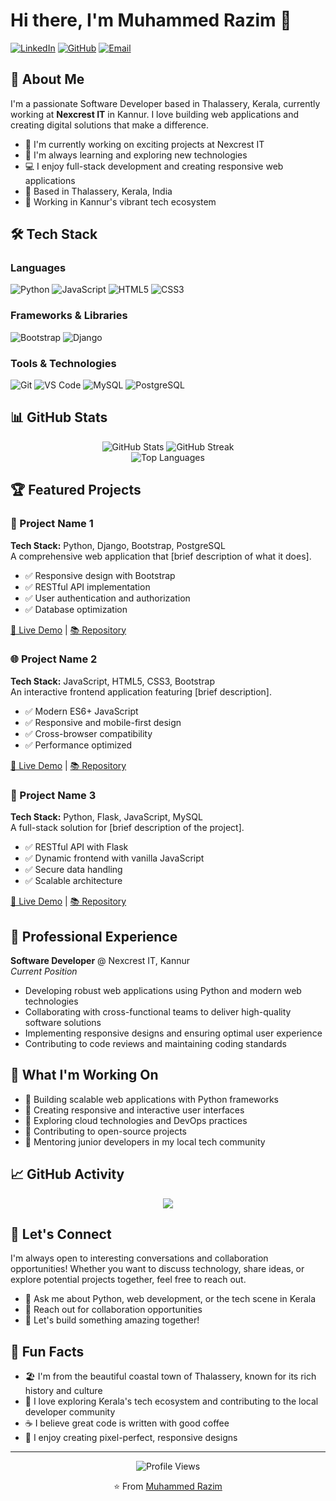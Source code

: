 # Hi there, I'm Muhammed Razim 👋

[![LinkedIn](https://img.shields.io/badge/LinkedIn-0077B5?style=for-the-badge&logo=linkedin&logoColor=white)](https://linkedin.com/in/your-profile)
[![GitHub](https://img.shields.io/badge/GitHub-100000?style=for-the-badge&logo=github&logoColor=white)](https://github.com/your-username)
[![Email](https://img.shields.io/badge/Email-D14836?style=for-the-badge&logo=gmail&logoColor=white)](mailto:your.email@example.com)

## 🚀 About Me

I'm a passionate Software Developer based in Thalassery, Kerala, currently working at **Nexcrest IT** in Kannur. I love building web applications and creating digital solutions that make a difference.

- 🔭 I'm currently working on exciting projects at Nexcrest IT
- 🌱 I'm always learning and exploring new technologies
- 💻 I enjoy full-stack development and creating responsive web applications
- 📍 Based in Thalassery, Kerala, India
- 💼 Working in Kannur's vibrant tech ecosystem

## 🛠️ Tech Stack

### Languages
![Python](https://img.shields.io/badge/Python-3776AB?style=for-the-badge&logo=python&logoColor=white)
![JavaScript](https://img.shields.io/badge/JavaScript-F7DF1E?style=for-the-badge&logo=javascript&logoColor=black)
![HTML5](https://img.shields.io/badge/HTML5-E34F26?style=for-the-badge&logo=html5&logoColor=white)
![CSS3](https://img.shields.io/badge/CSS3-1572B6?style=for-the-badge&logo=css3&logoColor=white)

### Frameworks & Libraries
![Bootstrap](https://img.shields.io/badge/Bootstrap-563D7C?style=for-the-badge&logo=bootstrap&logoColor=white)
![Django](https://img.shields.io/badge/Django-092E20?style=for-the-badge&logo=django&logoColor=white)


### Tools & Technologies
![Git](https://img.shields.io/badge/Git-F05032?style=for-the-badge&logo=git&logoColor=white)
![VS Code](https://img.shields.io/badge/VS_Code-007ACC?style=for-the-badge&logo=visual-studio-code&logoColor=white)
![MySQL](https://img.shields.io/badge/MySQL-005C84?style=for-the-badge&logo=mysql&logoColor=white)
![PostgreSQL](https://img.shields.io/badge/PostgreSQL-316192?style=for-the-badge&logo=postgresql&logoColor=white)

## 📊 GitHub Stats

<div align="center">
  <img src="https://github-readme-stats.vercel.app/api?user=razinNexCrest&show_icons=true&theme=radical" alt="GitHub Stats" />
  <img src="https://github-readme-streak-stats.herokuapp.com/?user=razimNexCrest&theme=radical" alt="GitHub Streak" />
</div>

<div align="center">
  <img src="https://github-readme-stats.vercel.app/api/top-langs/?user=razimNexCrest&layout=compact&theme=radical" alt="Top Languages" />
</div>

## 🏆 Featured Projects

### 📱 Project Name 1
**Tech Stack:** Python, Django, Bootstrap, PostgreSQL  
A comprehensive web application that [brief description of what it does].
- ✅ Responsive design with Bootstrap
- ✅ RESTful API implementation
- ✅ User authentication and authorization
- ✅ Database optimization

[🔗 Live Demo](https://your-demo-link.com) | [📚 Repository](https://github.com/your-username/project-repo)

### 🌐 Project Name 2
**Tech Stack:** JavaScript, HTML5, CSS3, Bootstrap  
An interactive frontend application featuring [brief description].
- ✅ Modern ES6+ JavaScript
- ✅ Responsive and mobile-first design
- ✅ Cross-browser compatibility
- ✅ Performance optimized

[🔗 Live Demo](https://your-demo-link.com) | [📚 Repository](https://github.com/your-username/project-repo)

### 🔧 Project Name 3
**Tech Stack:** Python, Flask, JavaScript, MySQL  
A full-stack solution for [brief description of the project].
- ✅ RESTful API with Flask
- ✅ Dynamic frontend with vanilla JavaScript
- ✅ Secure data handling
- ✅ Scalable architecture

[🔗 Live Demo](https://your-demo-link.com) | [📚 Repository](https://github.com/your-username/project-repo)

## 💼 Professional Experience

**Software Developer** @ Nexcrest IT, Kannur  
*Current Position*
- Developing robust web applications using Python and modern web technologies
- Collaborating with cross-functional teams to deliver high-quality software solutions
- Implementing responsive designs and ensuring optimal user experience
- Contributing to code reviews and maintaining coding standards

## 🎯 What I'm Working On

- 🔨 Building scalable web applications with Python frameworks
- 📱 Creating responsive and interactive user interfaces
- 🚀 Exploring cloud technologies and DevOps practices
- 📖 Contributing to open-source projects
- 🌟 Mentoring junior developers in my local tech community

## 📈 GitHub Activity

<div align="center">
  <img src="https://github-readme-activity-graph.vercel.app/graph?username=your-username&theme=react-dark&bg_color=20232a&hide_border=true" />
</div>

## 🤝 Let's Connect

I'm always open to interesting conversations and collaboration opportunities! Whether you want to discuss technology, share ideas, or explore potential projects together, feel free to reach out.

- 💬 Ask me about Python, web development, or the tech scene in Kerala
- 📧 Reach out for collaboration opportunities
- 🌟 Let's build something amazing together!

## 🎉 Fun Facts

- 🏖️ I'm from the beautiful coastal town of Thalassery, known for its rich history and culture
- 🌴 I love exploring Kerala's tech ecosystem and contributing to the local developer community
- ☕ I believe great code is written with good coffee
- 🎨 I enjoy creating pixel-perfect, responsive designs

---

<div align="center">
  <img src="https://komarev.com/ghpvc/?username=your-username&color=brightgreen" alt="Profile Views" />
  
  ⭐ From [Muhammed Razim](https://github.com/your-username)
</div>
